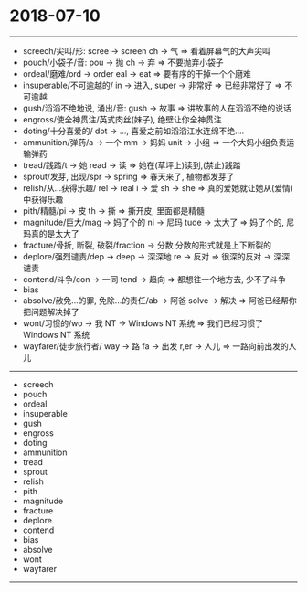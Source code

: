 # 2018-07-10

---

- screech/尖叫/形: scree -> screen ch -> 气 => 看着屏幕气的大声尖叫
- pouch/小袋子/音: pou -> 抛  ch -> 弃 => 不要抛弃小袋子
- ordeal/磨难/ord -> order eal -> eat => 要有序的干掉一个个磨难
- insuperable/不可逾越的/ in -> 进入, super -> 非常好 => 已经非常好了 => 不可逾越
- gush/滔滔不绝地说, 涌出/音: gush -> 故事 => 讲故事的人在滔滔不绝的说话
- engross/使全神贯注/英式肉丝(妹子), 绝壁让你全神贯注
- doting/十分喜爱的/ dot -> ..., 喜爱之前如滔滔江水连绵不绝....
- ammunition/弹药/a -> 一个 mm -> 妈妈 unit -> 小组 => 一个大妈小组负责运输弹药
- tread/践踏/t -> 她 read -> 读 => 她在(草坪上)读到,(禁止)践踏
- sprout/发芽, 出现/spr -> spring => 春天来了, 植物都发芽了
- relish/从...获得乐趣/ rel -> real i -> 爱 sh -> she => 真的爱她就让她从(爱情)中获得乐趣
- pith/精髓/pi -> 皮 th -> 撕 => 撕开皮, 里面都是精髓
- magnitude/巨大/mag -> 妈了个的 ni -> 尼玛 tude -> 太大了 => 妈了个的, 尼玛真的是太大了
- fracture/骨折, 断裂, 破裂/fraction -> 分数 分数的形式就是上下断裂的
- deplore/强烈谴责/dep -> deep -> 深深地  re -> 反对 => 很深的反对 -> 深深谴责
- contend/斗争/con -> 一同 tend -> 趋向 => 都想往一个地方去, 少不了斗争
- bias
- absolve/赦免...的罪, 免除...的责任/ab -> 阿爸 solve -> 解决 => 阿爸已经帮你把问题解决掉了
- wont/习惯的/wo -> 我 NT -> Windows NT 系统 => 我们已经习惯了 Windows NT 系统
- wayfarer/徒步旅行者/ way -> 路 fa -> 出发 r,er -> 人儿 => 一路向前出发的人儿

---

- screech
- pouch
- ordeal
- insuperable
- gush
- engross
- doting
- ammunition
- tread
- sprout
- relish
- pith
- magnitude
- fracture
- deplore
- contend
- bias
- absolve
- wont
- wayfarer

---
